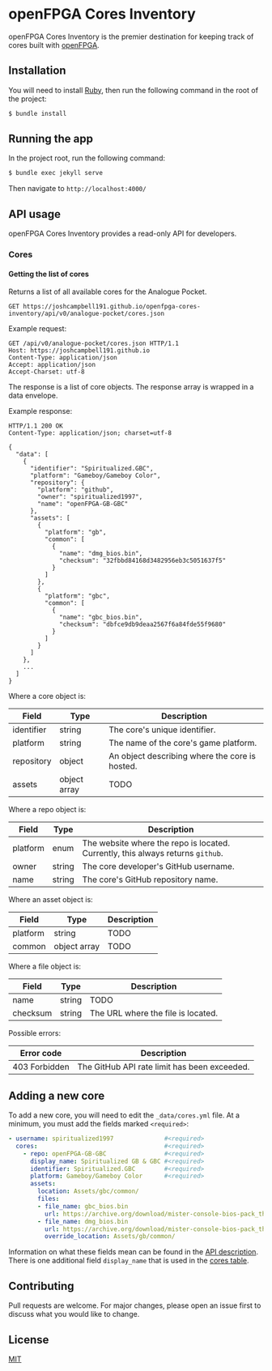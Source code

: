 # openFPGA Cores Inventory
openFPGA Cores Inventory is the premier destination for keeping track of cores built with [openFPGA](https://www.analogue.co/developer).

## Installation
You will need to install [Ruby](https://www.ruby-lang.org/en/documentation/installation/), then run the following command in the root of the project:

```bash
$ bundle install
```

## Running the app
In the project root, run the following command:

```bash
$ bundle exec jekyll serve
```

Then navigate to `http://localhost:4000/`

## API usage
openFPGA Cores Inventory provides a read-only API for developers.

### Cores

#### Getting the list of cores
Returns a list of all available cores for the Analogue Pocket.

```
GET https://joshcampbell191.github.io/openfpga-cores-inventory/api/v0/analogue-pocket/cores.json
```

Example request:

```
GET /api/v0/analogue-pocket/cores.json HTTP/1.1
Host: https://joshcampbell191.github.io
Content-Type: application/json
Accept: application/json
Accept-Charset: utf-8
```

The response is a list of core objects. The response array is wrapped in a data envelope.

Example response:

```
HTTP/1.1 200 OK
Content-Type: application/json; charset=utf-8

{
  "data": [
    {
      "identifier": "Spiritualized.GBC",
      "platform": "Gameboy/Gameboy Color",
      "repository": {
        "platform": "github",
        "owner": "spiritualized1997",
        "name": "openFPGA-GB-GBC"
      },
      "assets": [
        {
          "platform": "gb",
          "common": [
            {
              "name": "dmg_bios.bin",
              "checksum": "32fbbd84168d3482956eb3c5051637f5"
            }
          ]
        },
        {
          "platform": "gbc",
          "common": [
            {
              "name": "gbc_bios.bin",
              "checksum": "dbfce9db9deaa2567f6a84fde55f9680"
            }
          ]
        }
      ]
    },
    ...
  ]
}
```

Where a core object is:

| Field             | Type         | Description                                                                |
| ------------------|--------------|----------------------------------------------------------------------------|
| identifier        | string       | The core's unique identifier.                                              |
| platform          | string       | The name of the core's game platform.                                      |
| repository        | object       | An object describing where the core is hosted.                             |
| assets            | object array | TODO                                                                       |

Where a repo object is:

| Field             | Type   | Description                                                                     |
| ------------------|--------|---------------------------------------------------------------------------------|
| platform          | enum   | The website where the repo is located. Currently, this always returns `github`. |
| owner             | string | The core developer's GitHub username.                                           |
| name              | string | The core's GitHub repository name.                                              |

Where an asset object is:

| Field             | Type         | Description                                                     |
| ------------------|--------------|-----------------------------------------------------------------|
| platform          | string       | TODO                                                            |
| common            | object array | TODO                                                            |

Where a file object is:

| Field    | Type   | Description                                              |
|----------|--------|----------------------------------------------------------|
| name     | string | TODO                                                     |
| checksum | string | The URL where the file is located.                       |


Possible errors:

| Error code    | Description                                  |
| --------------|----------------------------------------------|
| 403 Forbidden | The GitHub API rate limit has been exceeded. |

## Adding a new core
To add a new core, you will need to edit the `_data/cores.yml` file. At a minimum, you must add the fields marked `<required>`:

```yaml
- username: spiritualized1997              #<required>
  cores:                                   #<required>
    - repo: openFPGA-GB-GBC                #<required>
      display_name: Spiritualized GB & GBC #<required>
      identifier: Spiritualized.GBC        #<required>
      platform: Gameboy/Gameboy Color      #<required>
      assets:
        location: Assets/gbc/common/
        files:
        - file_name: gbc_bios.bin
          url: https://archive.org/download/mister-console-bios-pack_theypsilon/Gameboy.zip/GBC_boot_ROM.gb
        - file_name: dmg_bios.bin
          url: https://archive.org/download/mister-console-bios-pack_theypsilon/Gameboy.zip/GB_boot_ROM.gb
          override_location: Assets/gb/common/
```

Information on what these fields mean can be found in the [API description](#getting-the-list-of-cores). There is one additional field `display_name` that is used in the [cores table](https://joshcampbell191.github.io/openfpga-cores-inventory/analogue-pocket.html).

## Contributing
Pull requests are welcome. For major changes, please open an issue first to discuss what you would like to change.

## License
[MIT](https://choosealicense.com/licenses/mit/)
